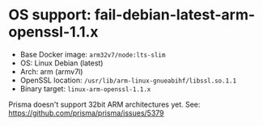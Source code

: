 # OS support: fail-debian-latest-arm-openssl-1.1.x

- Base Docker image: `arm32v7/node:lts-slim`
- OS: Linux Debian (latest)
- Arch: arm (armv7l)
- OpenSSL location: `/usr/lib/arm-linux-gnueabihf/libssl.so.1.1`
- Binary target: `linux-arm-openssl-1.1.x`

Prisma doesn't support 32bit ARM architectures yet.
See: https://github.com/prisma/prisma/issues/5379
